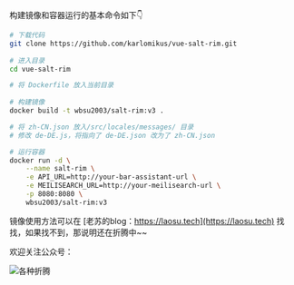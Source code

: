 构建镜像和容器运行的基本命令如下👇

```bash
# 下载代码
git clone https://github.com/karlomikus/vue-salt-rim.git
  
# 进入目录  
cd vue-salt-rim

# 将 Dockerfile 放入当前目录
  
# 构建镜像
docker build -t wbsu2003/salt-rim:v3 .

# 将 zh-CN.json 放入/src/locales/messages/ 目录
# 修改 de-DE.js，将指向了 de-DE.json 改为了 zh-CN.json

# 运行容器
docker run -d \
    --name salt-rim \
    -e API_URL=http://your-bar-assistant-url \
    -e MEILISEARCH_URL=http://your-meilisearch-url \
    -p 8080:8080 \
    wbsu2003/salt-rim:v3
```

镜像使用方法可以在 [老苏的blog：https://laosu.tech](https://laosu.tech)  找找，如果找不到，那说明还在折腾中~~

欢迎关注公众号：

![各种折腾](https://laosu.tech/uploads/wechat-qcode.jpg)
